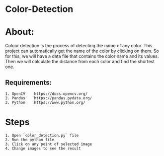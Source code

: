 # Color-Detection

About: 
=======
Colour detection is the process of detecting the name of any color. This project can automatically get
the name of the color by clicking on them. So for this, we will have a data file that contains the color name and its values. 
Then we will calculate the distance from each color and find the shortest one. 

Requirements:
-
```
1. OpenCV    https://docs.opencv.org/
2. Pandas    https://pandas.pydata.org/
3. Python    https://www.python.org/
```
# Steps
```
1. Open `color_detection.py` file
2. Run the python file
3. Click on any point of selected image
4. Change images to see the result